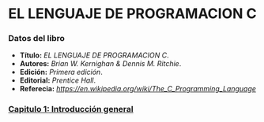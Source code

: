 # EL LENGUAJE DE PROGRAMACION C

### Datos del libro
+ **Título:** *EL LENGUAJE DE PROGRAMACION C*.
+ **Autores:** *Brian W. Kernighan & Dennis M. Ritchie*.
+ **Edición:** *Primera edición*.
+ **Editorial:** *Prentice Hall*.
+ **Referecia:** *https://en.wikipedia.org/wiki/The_C_Programming_Language*

### [Capitulo 1: Introducción general](/Capitulo-1/README.md#capitulo-1-introducción-general)
